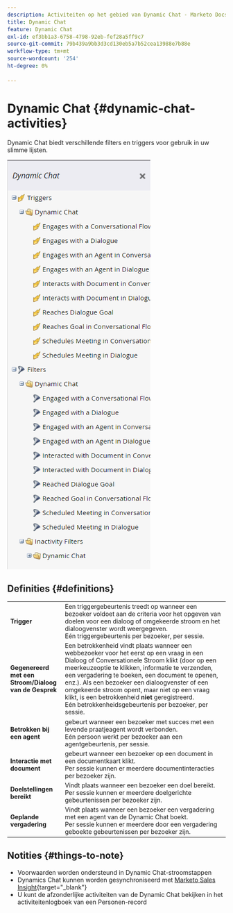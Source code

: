 ```yaml
---
description: Activiteiten op het gebied van Dynamic Chat - Marketo Docs - Productdocumentatie
title: Dynamic Chat
feature: Dynamic Chat
exl-id: ef3bb1a3-6758-4798-92eb-fef28a5ff9c7
source-git-commit: 79b439a9bb3d3cd130eb5a7b52cea13988e7b88e
workflow-type: tm+mt
source-wordcount: '254'
ht-degree: 0%

---
```


# Dynamic Chat {#dynamic-chat-activities}

Dynamic Chat biedt verschillende filters en triggers voor gebruik in uw slimme lijsten.

![](assets/dynamic-chat-activities-1.png)

## Definities {#definitions}

<table>
<thead>
<tbody>
  <tr>
    <td style="width:25%"><b>Trigger</b></td>
    <td>Een triggergebeurtenis treedt op wanneer een bezoeker voldoet aan de criteria voor het opgeven van doelen voor een dialoog of omgekeerde stroom en het dialoogvenster wordt weergegeven.
    <br>Eén triggergebeurtenis per bezoeker, per sessie.</td>
  </tr>
  <tr>
    <td style="width:25%"><b>Gegenereerd met een Stroom/Dialoog van de Gesprek</b></td>
    <td>Een betrokkenheid vindt plaats wanneer een webbezoeker voor het eerst op een vraag in een Dialoog of Conversationele Stroom klikt (door op een meerkeuzeoptie te klikken, informatie te verzenden, een vergadering te boeken, een document te openen, enz.). Als een bezoeker een dialoogvenster of een omgekeerde stroom opent, maar niet op een vraag klikt, is een betrokkenheid <b>niet</b> geregistreerd. 
    <br>Eén betrokkenheidsgebeurtenis per bezoeker, per sessie.</td>
  </tr>
   <tr>
    <td style="width:25%"><b>Betrokken bij een agent</b></td>
    <td>gebeurt wanneer een bezoeker met succes met een levende praatjeagent wordt verbonden.
    <br>Eén persoon werkt per bezoeker aan een agentgebeurtenis, per sessie.</td>
  </tr>
  <tr>
    <td style="width:25%"><b>Interactie met document</b></td>
    <td>gebeurt wanneer een bezoeker op een document in een documentkaart klikt.
    <br>Per sessie kunnen er meerdere documentinteracties per bezoeker zijn.</td>
  </tr>
  <tr>
    <td style="width:25%"><b>Doelstellingen bereikt</b></td>
    <td>Vindt plaats wanneer een bezoeker een doel bereikt. <br>Per sessie kunnen er meerdere doelgerichte gebeurtenissen per bezoeker zijn.</td>
  </tr>
  <tr>
    <td style="width:25%"><b>Geplande vergadering</b></td>
    <td>Vindt plaats wanneer een bezoeker een vergadering met een agent van de Dynamic Chat boekt.
    <br>Per sessie kunnen er meerdere door een vergadering geboekte gebeurtenissen per bezoeker zijn.</td>
  </tr>
</tbody>
</table>

## Notities {#things-to-note}

* Voorwaarden worden ondersteund in Dynamic Chat-stroomstappen
* Dynamics Chat kunnen worden gesynchroniseerd met [Marketo Sales Insight](/help/marketo/product-docs/marketo-sales-insight/msi-for-salesforce/features/dynamic-chat-integration.md){target="_blank"}
* U kunt de afzonderlijke activiteiten van de Dynamic Chat bekijken in het activiteitenlogboek van een Personen-record
